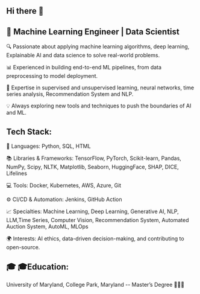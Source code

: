 ## Hi there 👋

## 🚀 Machine Learning Engineer | Data Scientist

🔍 Passionate about applying machine learning algorithms, deep learning, Explainable AI and data science to solve real-world problems.

📊 Experienced in building end-to-end ML pipelines, from data preprocessing to model deployment.

🧠 Expertise in supervised and unsupervised learning, neural networks, time series analysis, Recommendation System and NLP.

💡 Always exploring new tools and techniques to push the boundaries of AI and ML.

## Tech Stack:

🔧 Languages: Python, SQL, HTML

📚 Libraries & Frameworks: TensorFlow, PyTorch, Scikit-learn, Pandas, NumPy, Scipy, NLTK, Matplotlib, Seaborn, HuggingFace, SHAP, DICE, Lifelines

💻 Tools: Docker, Kubernetes, AWS, Azure, Git

⚙️ CI/CD & Automation: Jenkins, GitHub Action

📈 Specialties: Machine Learning, Deep Learning, Generative AI, NLP, LLM,Time Series, Computer Vision, Recommendation System, Automated Auction System, AutoML, MLOps

🌍 Interests: AI ethics, data-driven decision-making, and contributing to open-source.

## 🎓 🎓Education:

University of Maryland, College Park, Maryland -- Master’s Degree 🧑‍🎓🏅
